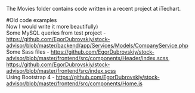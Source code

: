 The Movies folder contains code written in a recent project at iTechart.<br/>

#Old code examples<br/>
Now I would write it more beautifully)<br/>
Some MySQL queries from test project - https://github.com/EgorDubrovskiy/stock-advisor/blob/master/backend/app/Services/Models/CompanyService.php<br/>
Some Sass files - https://github.com/EgorDubrovskiy/stock-advisor/blob/master/frontend/src/components/Header/index.scss, https://github.com/EgorDubrovskiy/stock-advisor/blob/master/frontend/src/index.scss<br/>
Using Bootstrap 4 - https://github.com/EgorDubrovskiy/stock-advisor/blob/master/frontend/src/components/Home.js<br/>
